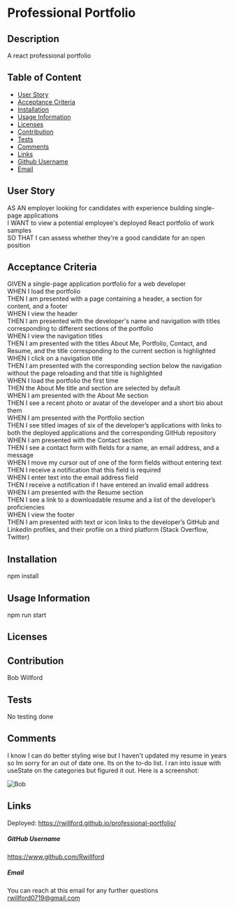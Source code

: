 # Professional Portfolio

  

  ## Description
  A react professional portfolio

  ## Table of Content
  * [User Story](#UserStory)
  * [Acceptance Criteria](#AcceptanceCriteria)
  * [Installation](#Installation)
  * [Usage Information](#UsageInformation)
  * [Licenses](#Licenses)
  * [Contribution](#Contribution)
  * [Tests](#Tests)
  * [Comments](#Comments)
  * [Links](#Links)
  * [Github Username](#Github)
  * [Email](#Email)

  ## User Story
  AS AN employer looking for candidates with experience building single-page applications<br>
  I WANT to view a potential employee's deployed React portfolio of work samples<br>
  SO THAT I can assess whether they're a good candidate for an open position<br>
  
  ## Acceptance Criteria
  GIVEN a single-page application portfolio for a web developer<br>
  WHEN I load the portfolio<br>
  THEN I am presented with a page containing a header, a section for content, and a footer<br>
  WHEN I view the header<br>
  THEN I am presented with the developer's name and navigation with titles corresponding to different sections of the portfolio<br>
  WHEN I view the navigation titles<br>
  THEN I am presented with the titles About Me, Portfolio, Contact, and Resume, and the title corresponding to the current section is highlighted<br>
  WHEN I click on a navigation title<br>
  THEN I am presented with the corresponding section below the navigation without the page reloading and that title is highlighted<br>
  WHEN I load the portfolio the first time<br>
  THEN the About Me title and section are selected by default<br>
  WHEN I am presented with the About Me section<br>
  THEN I see a recent photo or avatar of the developer and a short bio about them<br>
  WHEN I am presented with the Portfolio section<br>
  THEN I see titled images of six of the developer’s applications with links to both the deployed applications and the corresponding GitHub repository<br>
  WHEN I am presented with the Contact section<br>
  THEN I see a contact form with fields for a name, an email address, and a message<br>
  WHEN I move my cursor out of one of the form fields without entering text<br>
  THEN I receive a notification that this field is required<br>
  WHEN I enter text into the email address field<br>
  THEN I receive a notification if I have entered an invalid email address<br>
  WHEN I am presented with the Resume section<br>
  THEN I see a link to a downloadable resume and a list of the developer’s proficiencies<br>
  WHEN I view the footer<br>
  THEN I am presented with text or icon links to the developer’s GitHub and LinkedIn profiles, and their profile on a third platform (Stack Overflow, Twitter) <br>
   
  ## Installation
  npm install

  ## Usage Information
  npm run start

  ## Licenses
  
      
      
  
  ## Contribution
  Bob Willford

  ## Tests
  No testing done

  ## Comments
  
  I know I can do better styling wise but I haven't updated my resume in years so Im sorry for an out of date one. Its on the to-do list.
  I ran into issue with useState on the categories but figured it out. 
  Here is a screenshot:
  
![Bob](https://user-images.githubusercontent.com/99914942/180671666-4a31b079-f5f1-4084-b126-15d2ff3063fc.jpg)


  ## Links
  Deployed: https://rwillford.github.io/professional-portfolio/
  

  ##### GitHub Username
  https://www.github.com/Rwillford

  ##### Email
  You can reach at this email for any further questions
  rwillford0719@gmail.com

